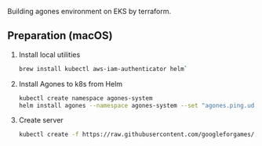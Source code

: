 Building agones environment on EKS by terraform.

## Preparation (macOS)
1. Install local utilities
    ```bash
    brew install kubectl aws-iam-authenticator helm`
    ```

2. Install Agones to k8s from Helm
    ```bash
    kubectl create namespace agones-system
    helm install agones --namespace agones-system --set "agones.ping.udp.expose=false" agones/agones
    ```

3. Create server
    ```bash
    kubectl create -f https://raw.githubusercontent.com/googleforgames/agones/release-1.11.0/examples/simple-tcp/gameserver.yaml
    ```
